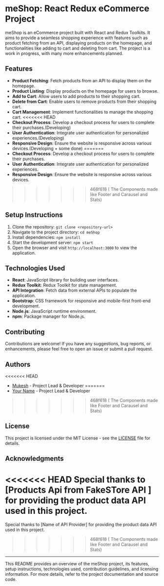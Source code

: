 # meShop: React Redux eCommerce Project

meShop is an eCommerce project built with React and Redux Toolkits. It aims to provide a seamless shopping experience with features such as product fetching from an API, displaying products on the homepage, and functionalities like adding to cart and deleting from cart. The project is a work in progress, with many more enhancements planned.

## Features

- **Product Fetching**: Fetch products from an API to display them on the homepage.
- **Product Listing**: Display products on the homepage for users to browse.
- **Add to Cart**: Allow users to add products to their shopping cart.
- **Delete from Cart**: Enable users to remove products from their shopping cart.
- **Cart Management**: Implement functionalities to manage the shopping cart.
<<<<<<< HEAD
- **Checkout Process**: Develop a checkout process for users to complete their purchases.(Developing)
- **User Authentication**: Integrate user authentication for personalized experiences.(Developing)
- **Responsive Design**: Ensure the website is responsive across various devices.(Developing + some done)
=======
- **Checkout Process**: Develop a checkout process for users to complete their purchases.
- **User Authentication**: Integrate user authentication for personalized experiences.
- **Responsive Design**: Ensure the website is responsive across various devices.
>>>>>>> 468f618 ( The Components made like Footer  and Carausel and Stats)

## Setup Instructions

1. Clone the repository: `git clone <repository-url>`
2. Navigate to the project directory: `cd meShop`
3. Install dependencies: `npm install`
4. Start the development server: `npm start`
5. Open the browser and visit `http://localhost:3000` to view the application.

## Technologies Used

- **React**: JavaScript library for building user interfaces.
- **Redux Toolkit**: Redux Toolkit for state management.
- **API Integration**: Fetch data from external APIs to populate the application.
- **Bootstrap**: CSS framework for responsive and mobile-first front-end development.
- **Node.js**: JavaScript runtime environment.
- **npm**: Package manager for Node.js.

## Contributing

Contributions are welcome! If you have any suggestions, bug reports, or enhancements, please feel free to open an issue or submit a pull request.

## Authors

<<<<<<< HEAD
- [Mukesh](https://github.com/Mukesh39) - Project Lead & Developer
=======
- [Your Name](https://github.com/yourusername) - Project Lead & Developer
>>>>>>> 468f618 ( The Components made like Footer  and Carausel and Stats)

## License

This project is licensed under the MIT License - see the [LICENSE](LICENSE) file for details.

## Acknowledgments

<<<<<<< HEAD
Special thanks to [Products Api from FakeSTore API ] for providing the product data API used in this project.
=======
Special thanks to [Name of API Provider] for providing the product data API used in this project.
>>>>>>> 468f618 ( The Components made like Footer  and Carausel and Stats)

---

This README provides an overview of the meShop project, its features, setup instructions, technologies used, contribution guidelines, and licensing information. For more details, refer to the project documentation and source code.
